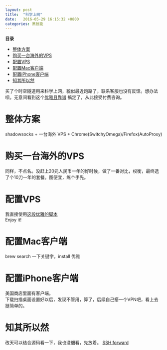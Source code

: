 ```yaml
---
layout: post
title:  "科学上网"
date:   2016-05-29 16:15:32 +0800
categories: 黑技能
---
```


**目录**

* [整体方案](#solution)
* [购买一台海外的VPS](#buyVPS)
* [配置VPS](#configVPS)
* [配置Mac客户端](#configMac)
* [配置iPhone客户端](#configiPhone)
* [知其所以然](#underTheHood)


买了个时空隧道用来科学上网，貌似最近跑路了，联系客服也没有反馈。想办法呗。无意间看到这个[优雅且靠谱](http://mp.weixin.qq.com/s?__biz=MzA3NTEzMTUwNA==&mid=210457598&idx=1&sn=5b700b7e2f07ddf77a5bf09b4ea98bec&scene=18#wechat_redirect)
搞定了，从此接受付费咨询。


<a name="solution"></a>整体方案
===
shadowsocks + 一台海外 VPS + Chrome(SwitchyOmega)/Firefox(AutoProxy)

<a name="buyVPS"></a>购买一台海外的VPS
===
同样，不点名。没赶上20元人民币一年的好时候，做了一番对比，权衡，最终选了个10刀一年的套餐。图便宜，练个手先。

<a name="configVPS"></a>配置VPS
===
我直接使用[这段优雅的脚本](http://www.vpsdaquan.cn/新手教程六：十分钟搭建shadowsocks科学上网服务器.html)  
Enjoy it!

<a name="configMac"></a>配置Mac客户端
===

brew search 一下关键字，install
优雅

<a name="configiPhone"></a>配置iPhone客户端
===
美国商店里面有客户端。  
下载扫描桌面设置好以后，发现不管用，算了，后续自己搭一个VPN吧，看上去挺简单的。

<a name="underTheHood"></a>知其所以然
===
改天可以结合源码看一下，我也没细看，先放着。
[SSH forward](http://www.ibm.com/developerworks/cn/linux/l-cn-sshforward/index.html)